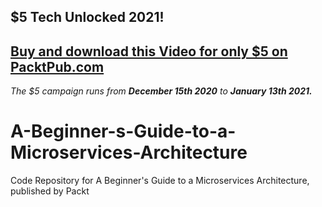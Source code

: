 ## $5 Tech Unlocked 2021!
[Buy and download this Video for only $5 on PacktPub.com](https://www.packtpub.com/product/a-beginner-s-guide-to-a-microservices-architecture-video/9781839212994)
-----
*The $5 campaign         runs from __December 15th 2020__ to __January 13th 2021.__*

# A-Beginner-s-Guide-to-a-Microservices-Architecture
Code Repository for A Beginner's Guide to a Microservices Architecture, published by Packt
